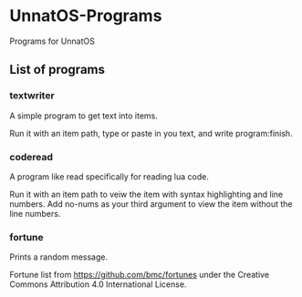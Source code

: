 # UnnatOS-Programs
Programs for UnnatOS
## List of programs
### textwriter
A simple program to get text into items.

Run it with an item path, type or paste in you text, and write program:finish.
### coderead
A program like read specifically for reading lua code.

Run it with an item path to veiw the item with syntax highlighting and line numbers. Add no-nums as your third argument to view the item without the line numbers.
### fortune
Prints a random message.

Fortune list from https://github.com/bmc/fortunes under the Creative Commons Attribution 4.0 International License.
